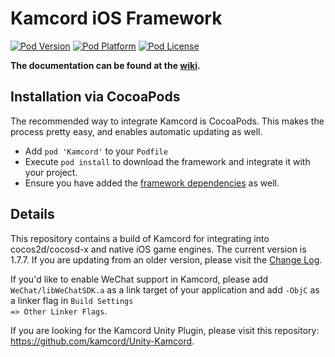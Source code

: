 Kamcord iOS Framework
======================
[![Pod Version](http://img.shields.io/cocoapods/v/Kamcord.svg?style=flat)](http://cocoadocs.org/docsets/Kamcord/)
[![Pod Platform](http://img.shields.io/cocoapods/p/Kamcord.svg?style=flat)](http://cocoadocs.org/docsets/Kamcord/)
[![Pod License](http://img.shields.io/cocoapods/l/Kamcord.svg?style=flat)](http://kamcord.com/developers/terms)

**The documentation can be found at the <a href="https://github.com/kamcord/kamcord-ios-sdk/wiki">wiki</a>.**

## Installation via CocoaPods
The recommended way to integrate Kamcord is CocoaPods. This makes the
process pretty easy, and enables automatic updating as well.

 * Add `pod 'Kamcord'` to your `Podfile`
 * Execute `pod install` to download the framework and integrate it with
   your project.
 * Ensure you have added the <a href="https://github.com/kamcord/kamcord-ios-sdk/wiki/Getting-Started#framework-dependencies">framework dependencies</a> as well.

## Details
This repository contains a build of Kamcord for integrating into cocos2d/cocosd-x and native iOS game engines. The current version is 1.7.7. If you are updating from an older version, please visit the <a href="https://github.com/kamcord/kamcord-ios-sdk/wiki/Change-log">Change Log</a>.

If you'd like to enable WeChat support in Kamcord, please add <code>WeChat/libWeChatSDK.a</code> as a link target of your application and add <code>-ObjC</code> as a linker flag in <code>Build Settings => Other Linker Flags</code>. 

If you are looking for the Kamcord Unity Plugin, please visit this repository: <a href="https://github.com/kamcord/Unity-Kamcord">https://github.com/kamcord/Unity-Kamcord</a>.

